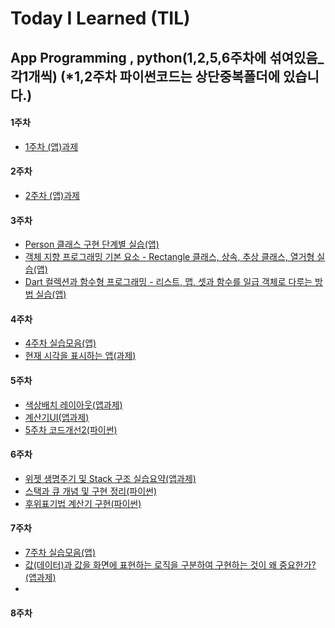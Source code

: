 # Today I Learned (TIL)

## App Programming , python(1,2,5,6주차에 섞여있음_각1개씩)          (*1,2주차 파이썬코드는 상단중복폴더에 있습니다.)

#### 1주차
- [1주차 (앱)과제](../main/1주차%20과제.md)

#### 2주차
- [2주차 (앱)과제](../main/2주차과제.md)

#### 3주차
- [Person 클래스 구현 단계별 실습(앱)](../main/App%20Programming/3주차/Person%20클래스%20구현%20단계별%20실습.md)
- [객체 지향 프로그래밍 기본 요소 - Rectangle 클래스, 상속, 추상 클래스, 열거형 실습(앱)](./App%20Programming/3주차/객체%20지향%20프로그래밍%20기본%20요소%20-%20Rectangle%20클래스,%20상속,%20추상%20클래스,%20열거형%20실습.md)
- [Dart 컬렉션과 함수형 프로그래밍 - 리스트, 맵, 셋과 함수를 일급 객체로 다루는 방법 실습(앱)](./App%20Programming/3주차/Dart%20컬렉션과%20함수형%20프로그래밍%20-%20리스트,%20맵,%20셋과%20함수를%20일급%20객체로%20다루는%20방법%20실습.md)

#### 4주차
- [4주차 실습모음(앱)](../main/App%20Programming/4주차/4주차%20실습모음.md)
- [현재 시각을 표시하는 앱(과제)](../main/App%20Programming/4주차/현재%20시각을%20표시하는%20앱(과제).md)

#### 5주차
- [색상배치 레이아웃(앱과제)](../main/App%20Programming/5주차/색상배치%20레이아웃(과제).md)
- [계산기UI(앱과제)](../main/App%20Programming/5주차/계산기UI(과제).md)
- [5주차 코드개선2(파이썬)](../main/App%20Programming/5주차/5주차%20코드개선2(파이썬).md)

#### 6주차
- [위젯 생명주기 및 Stack 구조 실습요약(앱과제)](../main/App%20Programming/6주차/위젯%20생명주기%20및%20Stack구조%20실습요약(과제).md)
- [스택과 큐 개념 및 구현 정리(파이썬)](../main/App%20Programming/6주차/스택과%20큐%20개념%20및%20구현%20정리(파이썬).md)
- [후위표기법 계산기 구현(파이썬)](../main/App%20Programming/6주차/후위표기법%20계산기%20구현(파이썬).md)

#### 7주차
- [7주차 실습모음(앱)](../main/App%20Programming/7주차/7주차%20실습모음(앱).md)
- [값(데이터)과 값을 화면에 표현하는 로직을 구분하여 구현하는 것이 왜 중요한가?(앱과제)](../main/App%20Programming/7주차/값(데이터)과%20값을%20표현하는%20로직을%20구분하여%20구현하는%20것이%20왜%20중요한가?(앱과제).md)
-  
#### 8주차

